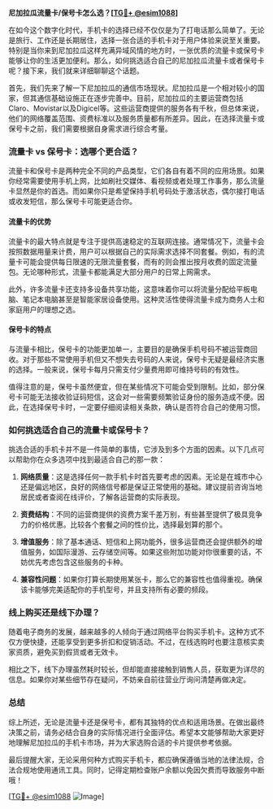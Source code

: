 **尼加拉瓜流量卡/保号卡怎么选？[[TG💪+ @esim1088](https://t.me/s/esim1088)]**

在如今这个数字化时代，手机卡的选择已经不仅仅是为了打电话那么简单了。无论是旅行、工作还是长期居住，选择一张合适的手机卡对于用户体验来说至关重要。特别是当你来到尼加拉瓜这样充满异域风情的地方时，一张优质的流量卡或保号卡能够让你的生活更加便利。那么，如何挑选适合自己的尼加拉瓜流量卡或者保号卡呢？接下来，我们就来详细聊聊这个话题。

首先，我们先来了解一下尼加拉瓜的通信市场现状。尼加拉瓜是一个相对较小的国家，但其通信基础设施正在逐步完善中。目前，尼加拉瓜的主要运营商包括Claro、Movistar以及Digicel等。这些运营商提供的服务各有千秋，但总体来说，他们的网络覆盖范围、资费标准以及服务质量都有所差异。因此，在选择流量卡或保号卡之前，我们需要根据自身需求进行综合考量。

### **流量卡 vs 保号卡：选哪个更合适？**

流量卡和保号卡是两种完全不同的产品类型，它们各自有着不同的应用场景。如果你经常需要使用手机上网，比如刷社交媒体、看视频或者处理工作事务，那么流量卡显然是你的首选。而如果你只是希望保持手机号码处于激活状态，偶尔接打电话或收发短信，那么保号卡可能更适合你。

#### **流量卡的优势**
流量卡的最大特点就是专注于提供高速稳定的互联网连接。通常情况下，流量卡会按照数据用量来计费，用户可以根据自己的实际需求选择不同套餐。例如，有的流量卡可能会提供每日限速的无限流量套餐，而有的则会推出按月收费的固定流量包。无论哪种形式，流量卡都能满足大部分用户的日常上网需求。

此外，许多流量卡还支持多设备共享功能，这意味着你可以将流量分配给平板电脑、笔记本电脑甚至是智能家居设备使用。这种灵活性使得流量卡成为商务人士和家庭用户的理想之选。

#### **保号卡的特点**
与流量卡相比，保号卡的功能更加单一，主要目的是确保手机号码不被运营商回收。对于那些不常使用手机但又不想失去号码的人来说，保号卡无疑是最经济实惠的选择。一般来说，保号卡每月只需支付少量费用即可维持号码的有效性。

值得注意的是，保号卡虽然便宜，但在某些情况下可能会受到限制。比如，部分保号卡可能无法接收验证码短信，这会对一些需要频繁验证身份的服务造成不便。因此，在选择保号卡时，一定要仔细阅读相关条款，确认是否符合自己的使用习惯。

### **如何挑选适合自己的流量卡或保号卡？**

挑选合适的手机卡并不是一件简单的事情，它涉及到多个方面的因素。以下几点可以帮助你在众多选项中找到最适合自己的那一款：

1. **网络质量**：这是选择任何一款手机卡时首先要考虑的因素。无论是在城市中心还是偏远地区，良好的网络信号都是保证正常使用的基础。建议提前咨询当地居民或者查阅在线评价，了解各运营商的实际表现。

2. **资费结构**：不同的运营商提供的资费方案千差万别，有些甚至提供了极具竞争力的价格优惠。比较各个套餐之间的性价比，选择最划算的那个。

3. **增值服务**：除了基本通话、短信和上网功能外，很多运营商还会提供额外的增值服务，如国际漫游、云存储空间等。如果这些附加功能对你很重要的话，不妨优先考虑包含这些服务的卡种。

4. **兼容性问题**：如果你打算长期使用某张卡，那么它的兼容性也值得重视。确保该卡能够完美适配你的手机型号，并且支持所有必要的频段。

### **线上购买还是线下办理？**

随着电子商务的发展，越来越多的人倾向于通过网络平台购买手机卡。这种方式不仅方便快捷，还能享受到更多折扣和促销活动。不过，在线选购时也要注意核实卖家资质，避免买到假货或者无效卡。

相比之下，线下办理虽然耗时较长，但却能直接接触到销售人员，获取更为详尽的信息。如果你对某些细节存在疑问，不妨亲自前往营业厅询问清楚再做决定。

### **总结**

综上所述，无论是流量卡还是保号卡，都有其独特的优点和适用场景。在做出最终决策之前，请务必结合自身的实际情况进行全面评估。希望本文能够帮助大家更好地理解尼加拉瓜的手机卡市场，并为大家选购合适的卡片提供参考依据。

最后提醒大家，无论采用何种方式购买手机卡，都应确保遵循当地的法律法规，合法合规地使用通讯工具。同时，记得定期检查账户余额以免因欠费而导致服务中断哦！

[[TG💪+ @esim1088](https://t.me/s/esim1088) ![Image](https://i.postimg.cc/4NQfJmqS/Snipaste-2025-05-13-00-14-12.png)]